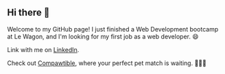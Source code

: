 ## Hi there 👋

Welcome to my GitHub page! I just finished a Web Development bootcamp at Le Wagon, and I'm looking for my first job as a web developer. 😄

Link with me on [LinkedIn](https://www.linkedin.com/in/miguelines/).

Check out [Compawtible](www.compawtible.com), where your perfect pet match is waiting. 🐶🐱🐹

<!--
**migueljpi/migueljpi** is a ✨ _special_ ✨ repository because its `README.md` (this file) appears on your GitHub profile.

Here are some ideas to get you started:

- 🔭 I’m currently working on ...
- 🌱 I’m currently learning ...
- 👯 I’m looking to collaborate on ...
- 🤔 I’m looking for help with ...
- 💬 Ask me about ...
- 📫 How to reach me: ...
- 😄 Pronouns: ...
- ⚡ Fun fact: ...
-->
